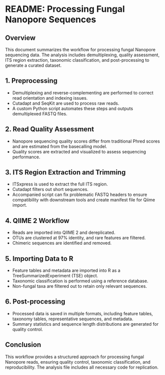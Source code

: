 # README: Processing Fungal Nanopore Sequences

## Overview
This document summarizes the workflow for processing fungal Nanopore sequencing data. The analysis includes demultiplexing, quality assessment, ITS region extraction, taxonomic classification, and post-processing to generate a curated dataset.

## 1. Preprocessing
- Demultiplexing and reverse-complementing are performed to correct read orientation and indexing issues.
- Cutadapt and SeqKit are used to process raw reads.
- A custom Python script automates these steps and outputs demultiplexed FASTQ files.

## 2. Read Quality Assessment
- Nanopore sequencing quality scores differ from traditional Phred scores and are estimated from the basecalling model.
- Quality scores are extracted and visualized to assess sequencing performance.

## 3. ITS Region Extraction and Trimming
- ITSxpress is used to extract the full ITS region.
- Cutadapt filters out short sequences.
- Accompanied script can fix problematic FASTQ headers to ensure compatibility with downstream tools and create manifest file for Qiime import.

## 4. QIIME 2 Workflow
- Reads are imported into QIIME 2 and dereplicated.
- OTUs are clustered at 97% identity, and rare features are filtered.
- Chimeric sequences are identified and removed.

## 5. Importing Data to R
- Feature tables and metadata are imported into R as a TreeSummarizedExperiment (TSE) object.
- Taxonomic classification is performed using a reference database.
- Non-fungal taxa are filtered out to retain only relevant sequences.

## 6. Post-processing
- Processed data is saved in multiple formats, including feature tables, taxonomy tables, representative sequences, and metadata.
- Summary statistics and sequence length distributions are generated for quality control.

## Conclusion
This workflow provides a structured approach for processing fungal Nanopore reads, ensuring quality control, taxonomic classification, and reproducibility. The analysis file includes all necessary code for replication.

